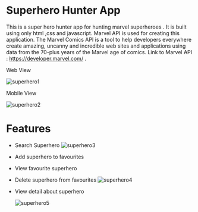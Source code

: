 # Superhero Hunter App
This is a super hero hunter app for hunting marvel superheroes . It is built using only html ,css and javascript.
Marvel API is used for creating this application. The Marvel Comics API is a tool to help developers everywhere 
create amazing, uncanny and incredible web sites and applications using data from the 70-plus years of the Marvel age of comics.
Link to Marvel API : https://developer.marvel.com/ .

Web View

![superhero1](https://user-images.githubusercontent.com/45715802/208244521-caddefac-3b03-4f87-8aae-9c5c7d1d18bd.png)


Mobile View

![superhero2](https://user-images.githubusercontent.com/45715802/208244531-823f6021-cf46-4f22-9265-bfca9f26d4ca.png)


# Features

* Search Superhero 
![superhero3](https://user-images.githubusercontent.com/45715802/208244866-9fd87a19-a37d-48d7-973c-6ef0879110d2.png)

* Add superhero to favourites

* View favourite superhero

* Delete superhero from favourites
![superhero4](https://user-images.githubusercontent.com/45715802/208244982-6fa7c233-061e-4bfc-a780-ed66ecb65a55.png)

* View detail about superhero

  ![superhero5](https://user-images.githubusercontent.com/45715802/208245315-122e6b12-d0bd-4192-9dd2-5e52dbb4473d.png)
